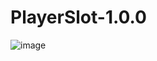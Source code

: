 # PlayerSlot-1.0.0

![image](https://user-images.githubusercontent.com/111572800/212465493-e02895fb-34fb-4249-b64b-649dc7657191.png)
